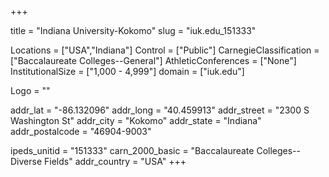 
+++

title = "Indiana University-Kokomo"
slug = "iuk.edu_151333"

Locations = ["USA","Indiana"]
Control = ["Public"]
CarnegieClassification = ["Baccalaureate Colleges--General"]
AthleticConferences = ["None"]
InstitutionalSize = ["1,000 - 4,999"]
domain = ["iuk.edu"]

Logo = ""

addr_lat = "-86.132096"
addr_long = "40.459913"
addr_street = "2300 S Washington St"
addr_city = "Kokomo"
addr_state = "Indiana"
addr_postalcode = "46904-9003"

ipeds_unitid = "151333"
carn_2000_basic = "Baccalaureate Colleges--Diverse Fields"
addr_country = "USA"
+++
    

